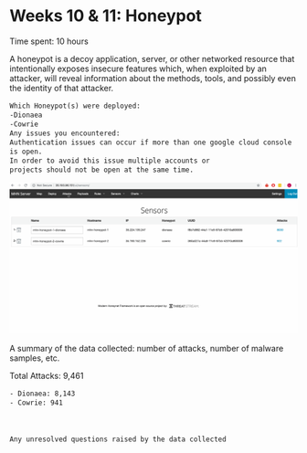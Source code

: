
# Weeks 10 & 11: Honeypot
Time spent: 10 hours

A honeypot is a decoy application, server, or other networked resource that intentionally exposes insecure features which, when exploited by an attacker, will reveal information about the methods, tools, and possibly even the identity of that attacker. 


    Which Honeypot(s) were deployed:
    -Dionaea
    -Cowrie
    Any issues you encountered:
    Authentication issues can occur if more than one google cloud console is open. 
    In order to avoid this issue multiple accounts or                   
    projects should not be open at the same time.
    
  ![](https://github.com/lcano8/Codepath/blob/master/Week%2010/Honeypot%20.gif)
  
     
    
   A summary of the data collected: number of attacks, number of malware samples, etc.
    
   Total Attacks: 9,461
   
    - Dionaea: 8,143
    - Cowrie: 941
    
    
    
    Any unresolved questions raised by the data collected

